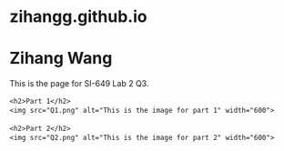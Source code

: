 # zihangg.github.io
<!DOCTYPE html>
<html>
<head>
    <title>Zihang Wang - SI-649 Lab 2</title>
    <meta charset="UTF-8">
    <meta name="viewport" content="width=device-width, initial-scale=1">
</head>
<body>
    <h1>Zihang Wang</h1>
    <p>This is the page for SI-649 Lab 2 Q3.</p>

    <h2>Part 1</h2>
    <img src="Q1.png" alt="This is the image for part 1" width="600">

    <h2>Part 2</h2>
    <img src="Q2.png" alt="This is the image for part 2" width="600">
</body>
</html>

